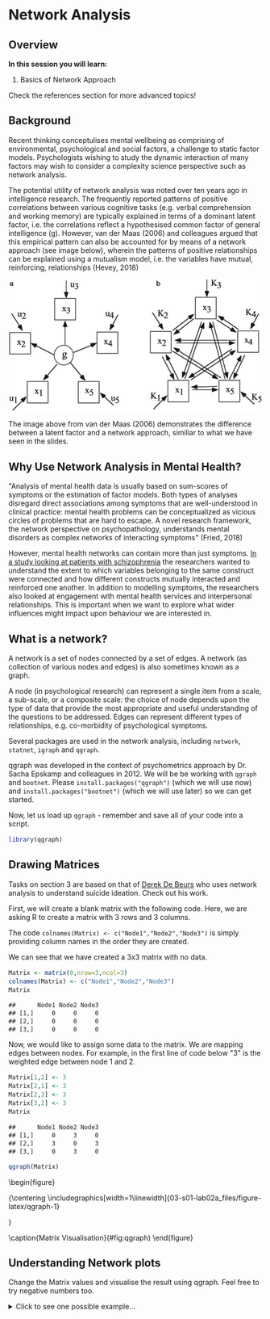 
# Network Analysis

## Overview

**In this session you will learn\:**

1. Basics of Network Approach

Check the references section for more advanced topics!



## Background

Recent thinking conceptulises mental wellbeing as comprising of environmental, psychological and social factors, a challenge to static factor models. Psychologists wishing to study the dynamic interaction of many factors may wish to consider a complexity science perspective such as network analysis.


The potential utility of network analysis was noted over ten years ago in intelligence research. The frequently reported patterns of positive correlations between various cognitive tasks (e.g. verbal comprehension and working memory) are typically explained in terms of a dominant latent factor, i.e. the correlations reflect a hypothesised common factor of general intelligence (g). However, van der Maas (2006) and colleagues argued that this empirical pattern can also be accounted for by means of a network approach (see image below), wherein the patterns of positive relationships can be explained using a mutualism model, i.e. the variables have mutual, reinforcing, relationships (Hevey, 2018)

<img src="images/mutualism.png">

The image above from van der Maas (2006) demonstrates the difference between a latent factor and a network approach, similiar to what we have seen in the slides.

## Why Use Network Analysis in Mental Health?

"Analysis of mental health data is usually based on sum-scores of symptoms or the estimation of factor models. Both types of analyses disregard direct associations among symptoms that are well-understood in clinical practice: mental health problems can be conceptualized as vicious circles of problems that are hard to escape. A novel research framework, the network perspective on psychopathology, understands mental disorders as complex networks of interacting symptoms" (Fried, 2018)

However, mental health networks can contain more than just symptoms. [In a study looking at patients with schizophrenia](https://jamanetwork.com/journals/jamapsychiatry/fullarticle/2671414?casa_token=nGUSw-yIg1YAAAAA%3aXJz4Ehq44lBBE3iDqQhuNSGgJfafMX9lGyiDx9YxHJpVSFVOJo0gkA0NdrEGhY9T-6mvlB17) the researchers wanted to understand the extent to which variables belonging to the same construct were connected and how different constructs mutually interacted and reinforced one another. In addition to modelling symptoms, the researchers also looked at engagement with mental health services and interpersonal relationships. This is important when we want to explore what wider influences might impact upon behaviour we are interested in.

## What is a network?

A network is a set of nodes connected by a set of edges. A network (as collection of various nodes and edges) is also sometimes known as a graph.

A node (in psychological research) can represent a single item from a scale, a sub-scale, or a composite scale: the choice of node depends upon the type of data that provide the most appropriate and useful understanding of the questions to be addressed. Edges can represent different types of relationships, e.g. co-morbidity of psychological symptoms.

Several packages are used in the network analysis, including `network`, `statnet`, `igraph` and `qgraph`.

qgraph was developed in the context of psychometrics approach by Dr. Sacha Epskamp and colleagues in 2012. We will be be working with `qgraph` and `bootnet`. Please `install.packages("qgraph")` (which we will use now) and `install.packages("bootnet")` (which we will use later) so we can get started. 

Now, let us load up `qgraph` - remember and save all of your code into a script.


```r
library(qgraph)
```

## Drawing Matrices

Tasks on section 3 are based on that of [Derek De Beurs](http://www.derekdebeurs.com/about) who uses network analysis to understand suicide ideation. Check out his work.

First, we will create a blank matrix with the following code. Here, we are asking R to create a matrix with 3 rows and 3 columns.

The code `colnames(Matrix) <- c("Node1","Node2","Node3")` is simply providing column names in the order they are created.

We can see that we have created a 3x3 matrix with no data.

```r
Matrix <- matrix(0,nrow=3,ncol=3)
colnames(Matrix) <- c("Node1","Node2","Node3")
Matrix
```

```
##      Node1 Node2 Node3
## [1,]     0     0     0
## [2,]     0     0     0
## [3,]     0     0     0
```

Now, we would like to assign some data to the matrix. We are mapping edges between nodes. For example, in the first line of code below "3" is the weighted edge between node 1 and 2. 


```r
Matrix[1,2] <- 3
Matrix[2,1] <- 3
Matrix[2,3] <- 3
Matrix[3,2] <- 3
Matrix
```

```
##      Node1 Node2 Node3
## [1,]     0     3     0
## [2,]     3     0     3
## [3,]     0     3     0
```


```r
qgraph(Matrix)
```

\begin{figure}

{\centering \includegraphics[width=1\linewidth]{03-s01-lab02a_files/figure-latex/qgraph-1} 

}

\caption{Matrix Visualisation}(\#fig:qgraph)
\end{figure}
## Understanding Network plots

Change the Matrix values and visualise the result using qgraph. Feel free to try negative numbers too. 

<details>
<summary>Click to see one possible example...</summary>

```r
Matrix[1,2] <- 3
Matrix[2,1] <- 3
Matrix[2,3] <- -3
Matrix[3,2] <- 3

qgraph(Matrix)
```

\begin{figure}

{\centering \includegraphics[width=1\linewidth]{03-s01-lab02a_files/figure-latex/unnamed-chunk-2-1} 

}

\caption{One Example - Change Numbers to see what happens}(\#fig:unnamed-chunk-2)
\end{figure}

## Task

Please run the following code and look at *both* the visualisation of the nodes and the strength plot, what do you think this tells us about node 2?



```r
Matrix[1,2] <- 3
Matrix[2,1] <- 3
Matrix[2,3] <- 3
Matrix[3,2] <- 3

data_frame <- qgraph(Matrix)
```

\begin{figure}

{\centering \includegraphics[width=1\linewidth]{03-s01-lab02a_files/figure-latex/centrality-1} 

}

\caption{Centrality Plot}(\#fig:centrality1)
\end{figure}

```r
centralityPlot(data_frame)
```

```
## Note: z-scores are shown on x-axis rather than raw centrality indices.
```

\begin{figure}

{\centering \includegraphics[width=1\linewidth]{03-s01-lab02a_files/figure-latex/centrality-2} 

}

\caption{Centrality Plot}(\#fig:centrality2)
\end{figure}

